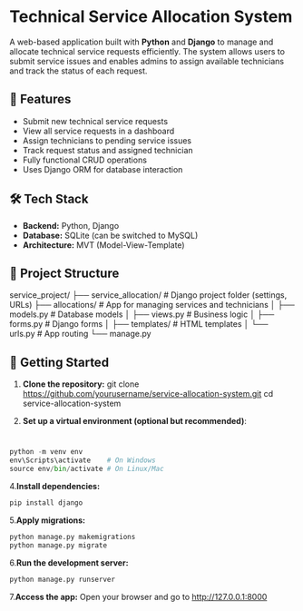# Technical Service Allocation System

A web-based application built with **Python** and **Django** to manage and allocate technical service requests efficiently. The system allows users to submit service issues and enables admins to assign available technicians and track the status of each request.

## 🔧 Features

- Submit new technical service requests
- View all service requests in a dashboard
- Assign technicians to pending service issues
- Track request status and assigned technician
- Fully functional CRUD operations
- Uses Django ORM for database interaction

## 🛠️ Tech Stack

- **Backend:** Python, Django
- **Database:** SQLite (can be switched to MySQL)
- **Architecture:** MVT (Model-View-Template)

## 📁 Project Structure
service_project/
├── service_allocation/ # Django project folder (settings, URLs)
├── allocations/ # App for managing services and technicians
│ ├── models.py # Database models
│ ├── views.py # Business logic
│ ├── forms.py # Django forms
│ ├── templates/ # HTML templates
│ └── urls.py # App routing
└── manage.py



## 🚀 Getting Started

1. **Clone the repository:**
   git clone https://github.com/yourusername/service-allocation-system.git
   cd service-allocation-system

   
3. **Set up a virtual environment (optional but recommended)**:

#
```python
python -m venv env
env\Scripts\activate    # On Windows
source env/bin/activate # On Linux/Mac
```
4.**Install dependencies:**
```python
pip install django
```
5.**Apply migrations:**
```python
python manage.py makemigrations
python manage.py migrate
```

6.**Run the development server:**
```python
python manage.py runserver
```

7.**Access the app:**
Open your browser and go to http://127.0.0.1:8000


